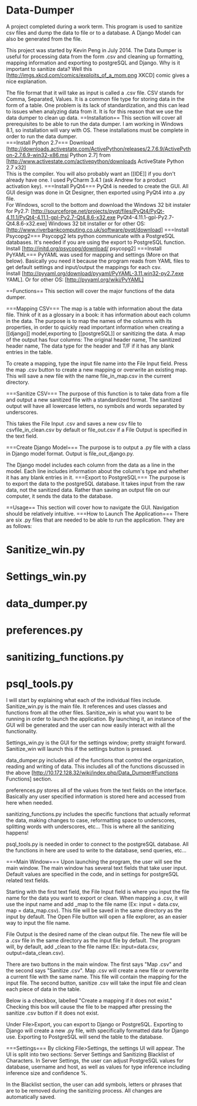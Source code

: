 Data-Dumper
===========

A project completed during a work term. This program is used to sanitize csv files and dump the data to file or to a database. A Django Model can also be generated from the file.

This project was started by Kevin Peng in July 2014. The Data Dumper is useful for processing data from the form .csv and cleaning up formatting, mapping information and exporting to postgreSQL and Django. Why is it important to sanitize data? Well this [http://imgs.xkcd.com/comics/exploits_of_a_mom.png XKCD] comic gives a nice explanation.

The file format that it will take as input is called a .csv file. CSV stands for Comma, Separated, Values. It is a common file type for storing data in the form of a table. One problem is its lack of standardization, and this can lead to issues when analyzing data from it. It is for this reason that we use the data dumper to clean up data.
==Installation==
This section will cover all prerequisites to be able to run the data dumper. I am working in Windows 8.1, so installation will vary with OS. These installations must be complete in order to run the data dumper.<br>
===Install Python 2.7===
Download [http://downloads.activestate.com/ActivePython/releases/2.7.6.9/ActivePython-2.7.6.9-win32-x86.msi Python 2.7] from [http://www.activestate.com/activepython/downloads ActiveState Python 2.7 x32]<br>
This is the compiler. You will also probably want an [[IDE]] if you don't already have one. I used PyCharm 3.4.1 (ask Andrew for a product activation key).
===Install PyQt4===
PyQt4 is needed to create the GUI. All GUI design was done in Qt Designer, then exported using PyQt4 into a .py file.<br>
For Windows, scroll to the bottom and download the Windows 32 bit instaler for Py2.7:
[http://sourceforge.net/projects/pyqt/files/PyQt4/PyQt-4.11.1/PyQt4-4.11.1-gpl-Py2.7-Qt4.8.6-x32.exe PyQt4-4.11.1-gpl-Py2.7-Qt4.8.6-x32.exe]	Windows 32 bit installer or for other OS: [http://www.riverbankcomputing.co.uk/software/pyqt/download]
===Install Psycopg2===
Psycopg2 lets python communicate with a PostgreSQL databases. It's needed if you are using the export to PostgreSQL function. Install [http://initd.org/psycopg/download/ psycopg2]
===Install PyYAML===
PyYAML was used for mapping and settings (More on that below). Basically you need it because the program reads from YAML files to get default settings and input/output the mappings for each csv.<br>
Install [http://pyyaml.org/download/pyyaml/PyYAML-3.11.win32-py2.7.exe YAML]. Or for other OS:
[http://pyyaml.org/wiki/PyYAML]

==Functions==
This section will cover the major functions of the data dumper.

===Mapping CSV===
The map is a table with information about the data file. Think of it as a glossary in a book: it has information about each column in the data. The purpose is to map the names of the columns with its properties, in order to quickly read important information when creating a [[django]] model,exporting to [[postgreSQL]] or sanitizing the data. A map of the output has four columns: The original header name, The sanitized header name, The data type for the header and T/F if it has any blank entries in the table.

To create a mapping, type the input file name into the File Input field. Press the map .csv button to create a new mapping or overwrite an existing map. This will save a new file with the name file_in_map.csv in the current directory.

===Sanitize CSV===
The purpose of this function is to take data from a file and output a new sanitized file with a standardized format. The sanitized output will have all lowercase letters, no symbols and words separated by underscores. 

This takes the File Input .csv and saves a new csv file to csvfile_in_clean.csv by default or file_out.csv if a File Output is specified in the text field.  

===Create Django Model===
The purpose is to output a .py file with a class in Django model format. Output is file_out_django.py. 

The Django model includes each column from the data as a line in the model. Each line includes information about the column's type and whether it has any blank entries in it.
===Export to PostgreSQL===
The purpose is to export the data to the postgreSQL database. It takes input from the raw data, not the sanitized data. Rather than saving an output file on our computer, it sends the data to the database.

==Usage==
This section will cover how to navigate the GUI. Navigation should be relatively intuitive.
===How to Launch The Application===
There are six .py files that are needed to be able to run the application. They are as follows:
# Sanitize_win.py
# Settings_win.py 
# data_dumper.py
# preferences.py
# sanitizing_functions.py
# psql_tools.py

I will start by explaining what each of the individual files include. Sanitize_win.py is the main file. It references and uses classes and functions from all the other files. Sanitize_win is what you want to be running in order to launch the application. By launching it, an instance of the GUI will be generated and the user can now easily interact with all the functionality. 

Settings_win.py is the GUI for the settings window; pretty straight forward. Sanitize_win will launch this if the settings button is pressed.

data_dumper.py includes all of the functions that control the organization, reading and writing of data. This includes all of the functions discussed in the above [http://10.172.128.32/wiki/index.php/Data_Dumper#Functions Functions] section.

preferences.py stores all of the values from the text fields on the interface. Basically any user specified information is stored here and accessed from here when needed.

sanitizing_functions.py includes the specific functions that actually reformat the data, making changes to case, reformatting space to underscores, splitting words with underscores, etc... This is where all the sanitizing happens!

psql_tools.py is needed in order to connect to the postgreSQL database. All the functions in here are used to write to the database, send queries, etc...

===Main Window===
Upon launching the program, the user will see the main window. The main window has several text fields that take user input. Default values are specified in the code, and in settings for postgreSQL related text fields.

Starting with the first text field, the File Input field is where you input the file name for the data you want to export or clean. When mapping a .csv, it will use the input name and add _map to the file name (Ex: input = data.csv, map = data_map.csv). This file will be saved in the same directory as the input by default. The Open File button will open a file explorer, as an easier way to input the file name. 

File Output is the desired name of the clean output file. The new file will be a .csv file in the same directory as the input file by default. The program will, by default, add _clean to the file name (Ex: input=data.csv, output=data_clean.csv).

There are two buttons in the main window. The first says "Map .csv" and the second says "Sanitize .csv". Map .csv will create a new file or overwrite a current file with the same name. This file will contain the mapping for the input file. The second button, sanitize .csv will take the input file and clean each piece of data in the table.

Below is a checkbox, labelled "Create a mapping if it does not exist." Checking this box will cause the file to be mapped after pressing the sanitize .csv button if it does not exist.

Under File>Export, you can export to Django or PostgreSQL. Exporting to Django will create a new .py file, with specifically formatted data for Django use. Exporting to PostgreSQL will send the table to the database.

===Settings===
By clicking File>Settings, the settings UI will appear. The UI is split into two sections: Server Settings and Sanitizing Blacklist of Characters. In Server Settings, the user can adjust PostgreSQL values for database, username and host, as well as values for type inference including inference size and confidence %. 

In the Blacklist section, the user can add symbols, letters or phrases that are to be removed during the sanitizing process. All changes are automatically saved.
